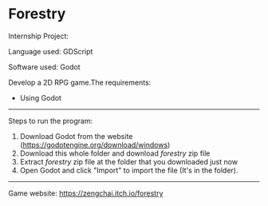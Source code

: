 # Forestry

Internship Project:

Language used: GDScript

Software used: Godot

Develop a 2D RPG game.The requirements:
- Using Godot

---------------------------------------------------------------------------------------------------

Steps to run the program:

1. Download Godot from the website (https://godotengine.org/download/windows)
2. Download this whole folder and download *forestry* zip file 
3. Extract *forestry* zip file at the folder that you downloaded just now
4. Open Godot and click "Import" to import the file (It's in the folder).

---------------------------------------------------------------------------------------------------

Game website: https://zengchai.itch.io/forestry
